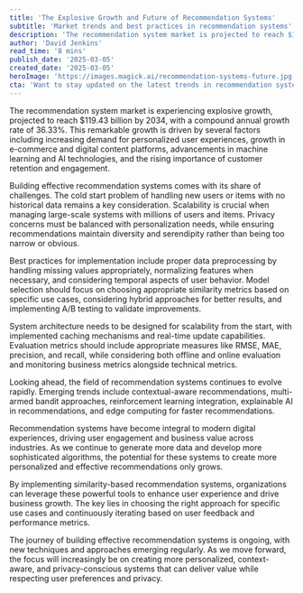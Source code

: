 ```yaml
---
title: 'The Explosive Growth and Future of Recommendation Systems'
subtitle: 'Market trends and best practices in recommendation systems'
description: 'The recommendation system market is projected to reach $119.43 billion by 2034, growing at 36.33% annually. This growth is driven by increasing demand for personalization, e-commerce growth, AI advances, and focus on customer retention. Learn about implementation best practices and future trends in this rapidly evolving field.'
author: 'David Jenkins'
read_time: '8 mins'
publish_date: '2025-03-05'
created_date: '2025-03-05'
heroImage: 'https://images.magick.ai/recommendation-systems-future.jpg'
cta: 'Want to stay updated on the latest trends in recommendation systems and AI? Follow us on LinkedIn for regular insights, best practices, and industry updates that can help transform your business.'
---
```


The recommendation system market is experiencing explosive growth, projected to reach $119.43 billion by 2034, with a compound annual growth rate of 36.33%. This remarkable growth is driven by several factors including increasing demand for personalized user experiences, growth in e-commerce and digital content platforms, advancements in machine learning and AI technologies, and the rising importance of customer retention and engagement.

Building effective recommendation systems comes with its share of challenges. The cold start problem of handling new users or items with no historical data remains a key consideration. Scalability is crucial when managing large-scale systems with millions of users and items. Privacy concerns must be balanced with personalization needs, while ensuring recommendations maintain diversity and serendipity rather than being too narrow or obvious.

Best practices for implementation include proper data preprocessing by handling missing values appropriately, normalizing features when necessary, and considering temporal aspects of user behavior. Model selection should focus on choosing appropriate similarity metrics based on specific use cases, considering hybrid approaches for better results, and implementing A/B testing to validate improvements.

System architecture needs to be designed for scalability from the start, with implemented caching mechanisms and real-time update capabilities. Evaluation metrics should include appropriate measures like RMSE, MAE, precision, and recall, while considering both offline and online evaluation and monitoring business metrics alongside technical metrics.

Looking ahead, the field of recommendation systems continues to evolve rapidly. Emerging trends include contextual-aware recommendations, multi-armed bandit approaches, reinforcement learning integration, explainable AI in recommendations, and edge computing for faster recommendations.

Recommendation systems have become integral to modern digital experiences, driving user engagement and business value across industries. As we continue to generate more data and develop more sophisticated algorithms, the potential for these systems to create more personalized and effective recommendations only grows.

By implementing similarity-based recommendation systems, organizations can leverage these powerful tools to enhance user experience and drive business growth. The key lies in choosing the right approach for specific use cases and continuously iterating based on user feedback and performance metrics.

The journey of building effective recommendation systems is ongoing, with new techniques and approaches emerging regularly. As we move forward, the focus will increasingly be on creating more personalized, context-aware, and privacy-conscious systems that can deliver value while respecting user preferences and privacy.